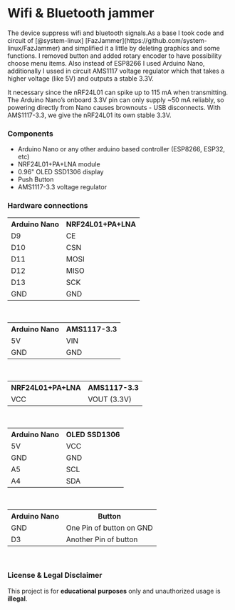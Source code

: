 <H1>Wifi & Bluetooth jammer</H1>
<p>The device suppress wifi and bluetooth signals.As a base I took code and circuit of [@system-linux] [FazJammer](https://github.com/system-linux/FazJammer) and simplified it a little by deleting graphics and some functions. I removed button and added rotary encoder to have possibility choose menu items. Also instead of ESP8266 I used Arduino Nano, additionally I ussed in circuit AMS1117 voltage regulator which that takes a higher voltage (like 5V) and outputs a stable 3.3V. </p>
<p>It necessary since the nRF24L01 can spike up to 115 mA when transmitting. The Arduino Nano’s onboard 3.3V pin can only supply ~50 mA reliably, so powering directly from Nano causes brownouts - USB disconnects. With AMS1117-3.3, we give the nRF24L01 its own stable 3.3V.</p>
<h3>Components</h3>
<ul>
<li>Arduino Nano or any other arduino based controller (ESP8266, ESP32, etc)</li>
<li>NRF24L01+PA+LNA module</li>
<li>0.96" OLED SSD1306 display</li>
<li>Push Button</li>
<li>AMS1117-3.3 voltage regulator</li>
</ul>
<h3>Hardware connections</h3>
<table>
  <tr>
    <th>Arduino Nano</th>
    <th>NRF24L01+PA+LNA</th>
  </tr>
  <tr>
    <td>D9</td>
    <td>CE</td>
  </tr>
  <tr>
    <td>D10</td>
    <td>CSN</td>
  </tr>
  <tr>
    <td>D11</td>
    <td>MOSI</td>
  </tr>
  <tr>
    <td>D12</td>
    <td>MISO</td>
  </tr>
  <tr>
    <td>D13</td>
    <td>SCK</td>
  </tr>
  <tr>
    <td>GND</td>
    <td>GND</td>
  </tr>
</table><br/>

<table>
  <tr>
    <th>Arduino Nano</th>
    <th>AMS1117-3.3</th>
  </tr>
  <tr>
    <td>5V</td>
    <td>VIN</td>
  </tr>
  <tr>
    <td>GND</td>
    <td>GND</td>
  </tr>
</table><br/>

<table>
  <tr>
    <th>NRF24L01+PA+LNA</th>
    <th>AMS1117-3.3</th>
  </tr>
  <tr>
    <td>VCC</td>
    <td>VOUT (3.3V)</td>
  </tr>
</table><br/>

<table>
  <tr>
    <th>Arduino Nano</th>
    <th>OLED SSD1306</th>
  </tr>
  <tr>
    <td>5V</td>
    <td>VCC</td>
  </tr>
  <tr>
    <td>GND</td>
    <td>GND</td>
  </tr>
  <tr>
    <td>A5</td>
    <td>SCL</td>
  </tr>
  <tr>
    <td>A4</td>
    <td>SDA</td>
  </tr>
</table><br/>

<table>
  <tr>
    <th>Arduino Nano</th>
    <th>Button</th>
  </tr>
  <tr>
    <td>GND</td>
    <td>One Pin of button on GND</td>
  </tr>
  <tr>
    <td>D3</td>
    <td>Another Pin of button</td>
  </tr>
</table><br/>
<h3>License & Legal Disclaimer</h3>
<p>This project is for <b>educational purposes</b> only and unauthorized usage is <b>illegal</b>. </p>
